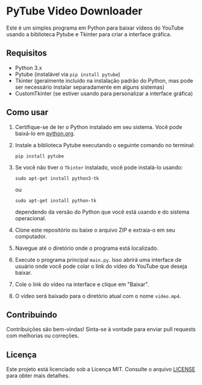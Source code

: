 # PyTube Video Downloader

Este é um simples programa em Python para baixar vídeos do YouTube usando a biblioteca Pytube e Tkinter para criar a interface gráfica.

## Requisitos

- Python 3.x
- Pytube (instalável via `pip install pytube`)
- Tkinter (geralmente incluído na instalação padrão do Python, mas pode ser necessário instalar separadamente em alguns sistemas)
- CustomTkinter (se estiver usando para personalizar a interface gráfica)

## Como usar

1. Certifique-se de ter o Python instalado em seu sistema. Você pode baixá-lo em [python.org](https://www.python.org/downloads/).

2. Instale a biblioteca Pytube executando o seguinte comando no terminal:

    ```
    pip install pytube
    ```

3. Se você não tiver o `Tkinter` instalado, você pode instalá-lo usando:

    ```
    sudo apt-get install python3-tk
    ```

    ou

    ```
    sudo apt-get install python-tk
    ```

    dependendo da versão do Python que você está usando e do sistema operacional.

4. Clone este repositório ou baixe o arquivo ZIP e extraia-o em seu computador.

5. Navegue até o diretório onde o programa está localizado.

6. Execute o programa principal `main.py`. Isso abrirá uma interface de usuário onde você pode colar o link do vídeo do YouTube que deseja baixar.

7. Cole o link do vídeo na interface e clique em "Baixar".

8. O vídeo será baixado para o diretório atual com o nome `video.mp4`.

## Contribuindo

Contribuições são bem-vindas! Sinta-se à vontade para enviar pull requests com melhorias ou correções.

## Licença

Este projeto está licenciado sob a Licença MIT. Consulte o arquivo [LICENSE](LICENSE) para obter mais detalhes.
